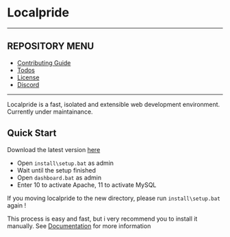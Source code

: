 # Localpride

---
## REPOSITORY MENU
- [Contributing Guide](docs/CONTRIBUTING.md)
- [Todos](docs/TODO.md)
- [License](docs/LICENSE.md)
- [Discord]()
---

Localpride is a fast, isolated and extensible web development environment. Currently under maintainance.

## Quick Start
Download the latest version [here]()

- Open ```install\setup.bat``` as admin
- Wait until the setup finished
- Open ```dashboard.bat``` as admin
- Enter 10 to activate Apache, 11 to activate MySQL

If you moving localpride to the new directory, please run ```install\setup.bat``` again !

This process is easy and fast, but i very recommend you to install it manually. See [Documentation]() for more information
